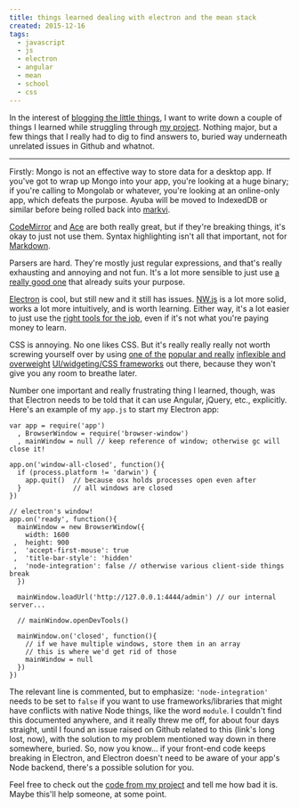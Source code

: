 ```yaml
---
title: things learned dealing with electron and the mean stack
created: 2015-12-16
tags:
  - javascript
  - js
  - electron
  - angular
  - mean
  - school
  - css
---
```


In the interest of [blogging the little things](http://coffeecoder.net/blog/blog-little-things/), I want to write down a couple of things I learned while struggling through [my project](https://github.com/zacanger/ayuba.git). Nothing major, but a few things that I really had to dig to find answers to, buried way underneath unrelated issues in Github and whatnot.

--------

Firstly: Mongo is not an effective way to store data for a desktop app. If you've got to wrap up Mongo into your app, you're looking at a huge binary; if you're calling to Mongolab or whatever, you're looking at an online-only app, which defeats the purpose. Ayuba will be moved to IndexedDB or similar before being rolled back into [markvi](https://www.npmjs.com/package/markvi).

[CodeMirror](http://codemirror.net) and [Ace](http://ace.c9.io/) are both really great, but if they're breaking things, it's okay to just not use them. Syntax highlighting isn't all that important, not for [Markdown](daringfireball.net/projects/markdown/).

Parsers are hard. They're mostly just regular expressions, and that's really exhausting and annoying and not fun. It's a lot more sensible to just use [a really good one](https://github.com/showdownjs/showdown) that already suits your purpose.

[Electron](http://electron.atom.io) is cool, but still new and it still has issues. [NW.js](http://nwjs.io) is a lot more solid, works a lot more intuitively, and is worth learning. Either way, it's a lot easier to just use the [right tools for the job](https://www.python.org/), even if it's not what you're paying money to learn.

CSS is annoying. No one likes CSS. But it's really really really not worth screwing yourself over by using [one of the](http://getbootstrap.com) [popular and really](http://materializecss.com/) [inflexible and overweight](http://yuilibrary.com/) [UI/widgeting/CSS frameworks](https://material.angularjs.org/latest/) out there, because they won't give you any room to breathe later.

Number one important and really frustrating thing I learned, though, was that Electron needs to be told that it can use Angular, jQuery, etc., explicitly. Here's an example of my `app.js` to start my Electron app:


    var app = require('app')
      , BrowserWindow = require('browser-window')
      , mainWindow = null // keep reference of window; otherwise gc will close it!
    
    app.on('window-all-closed', function(){
      if (process.platform != 'darwin') {
        app.quit()  // because osx holds processes open even after
      }             // all windows are closed
    })
    
    // electron's window!
    app.on('ready', function(){
      mainWindow = new BrowserWindow({
        width: 1600
     ,  height: 900
     ,  'accept-first-mouse': true
     ,  'title-bar-style': 'hidden'
     ,  'node-integration': false // otherwise various client-side things break
      })
    
      mainWindow.loadUrl('http://127.0.0.1:4444/admin') // our internal server...
    
      // mainWindow.openDevTools()
    
      mainWindow.on('closed', function(){
        // if we have multiple windows, store them in an array
        // this is where we'd get rid of those
        mainWindow = null
      })
    })


The relevant line is commented, but to emphasize: `'node-integration'` needs to be set to `false` if you want to use frameworks/libraries that might have conflicts with native Node things, like the word `module`. I couldn't find this documented anywhere, and it really threw me off, for about four days straight, until I found an issue raised on Github related to this (link's long lost, now), with the solution to my problem mentioned way down in there somewhere, buried. So, now you know... if your front-end code keeps breaking in Electron, and Electron doesn't need to be aware of your app's Node backend, there's a possible solution for you.

Feel free to check out the [code from my project](https://github.com/zacanger/ayuba/tree/master/the-real-one) and tell me how bad it is. Maybe this'll help someone, at some point.
